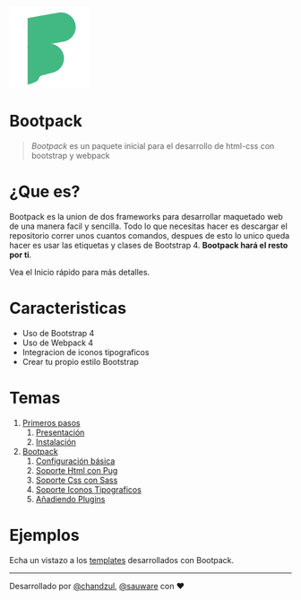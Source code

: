 ![logo](media/bootpack.svg)

# Bootpack

> *Bootpack* es un paquete inicial para el desarrollo de html-css con bootstrap y webpack  

# ¿Que es?

Bootpack es la union de dos frameworks para desarrollar maquetado web de una manera facil y sencilla. Todo lo que necesitas hacer es descargar el repositorio correr unos cuantos comandos, despues de esto lo unico queda hacer es usar las etiquetas y clases de Bootstrap 4. **Bootpack hará el resto por ti**.

Vea el Inicio rápido para más detalles.

# Caracteristicas

* Uso de Bootstrap 4
* Uso de Webpack 4
* Integracion de iconos tipograficos
* Crear tu propio estilo Bootstrap 

# Temas

1. [Primeros pasos](https://github.com/mayanfy/bootstrap-webpack-tutorial/blob/master/1-primeros-pasos/README.md)
    1. [Presentación](https://github.com/mayanfy/bootstrap-webpack-tutorial/blob/master/1-primeros-pasos/README.md)
    2. [Instalación](https://github.com/mayanfy/bootstrap-webpack-tutorial/blob/master/1-primeros-pasos/README.md)
2. [Bootpack](https://github.com/mayanfy/bootstrap-webpack-tutorial/blob/master/capitulos/2-bootpack/README.md)
    1. [Configuración básica](https://github.com/mayanfy/bootstrap-webpack-tutorial/blob/master/capitulos/2-bootpack/1-configuracion-basica.md)
    2. [Soporte Html con Pug](https://github.com/mayanfy/bootstrap-webpack-tutorial/blob/master/capitulos/2-bootpack/)
    3. [Soporte Css con Sass](https://github.com/mayanfy/bootstrap-webpack-tutorial/blob/master/capitulos/2-bootpack/)
    4. [Soporte Iconos Tipograficos](https://github.com/mayanfy/bootstrap-webpack-tutorial/blob/master/capitulos/2-bootpack/)
    5. [Añadiendo Plugins](https://github.com/mayanfy/bootstrap-webpack-tutorial/blob/master/capitulos/2-bootpack/)

# Ejemplos

Echa un vistazo a los [templates](https://mayanfy/themes) desarrollados con Bootpack.

***

Desarrollado por [@chandzul](https://chandzul.com), [@sauware](https://sauware.com) con :heart: